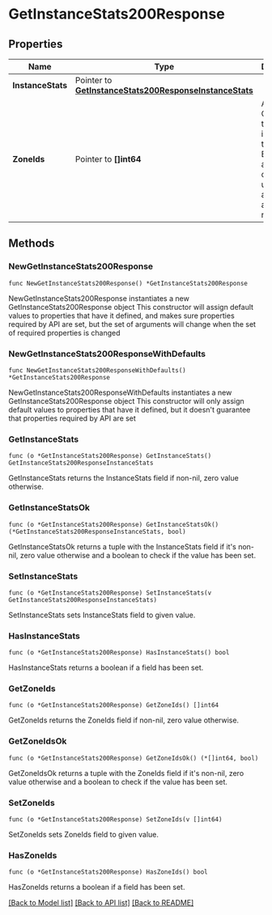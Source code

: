# GetInstanceStats200Response

## Properties

Name | Type | Description | Notes
------------ | ------------- | ------------- | -------------
**InstanceStats** | Pointer to [**GetInstanceStats200ResponseInstanceStats**](GetInstanceStats200ResponseInstanceStats.md) |  | [optional] 
**ZoneIds** | Pointer to **[]int64** | Array of Cloud IDs that are included in the stats. By default all the clouds the user has access to are returned. | [optional] 

## Methods

### NewGetInstanceStats200Response

`func NewGetInstanceStats200Response() *GetInstanceStats200Response`

NewGetInstanceStats200Response instantiates a new GetInstanceStats200Response object
This constructor will assign default values to properties that have it defined,
and makes sure properties required by API are set, but the set of arguments
will change when the set of required properties is changed

### NewGetInstanceStats200ResponseWithDefaults

`func NewGetInstanceStats200ResponseWithDefaults() *GetInstanceStats200Response`

NewGetInstanceStats200ResponseWithDefaults instantiates a new GetInstanceStats200Response object
This constructor will only assign default values to properties that have it defined,
but it doesn't guarantee that properties required by API are set

### GetInstanceStats

`func (o *GetInstanceStats200Response) GetInstanceStats() GetInstanceStats200ResponseInstanceStats`

GetInstanceStats returns the InstanceStats field if non-nil, zero value otherwise.

### GetInstanceStatsOk

`func (o *GetInstanceStats200Response) GetInstanceStatsOk() (*GetInstanceStats200ResponseInstanceStats, bool)`

GetInstanceStatsOk returns a tuple with the InstanceStats field if it's non-nil, zero value otherwise
and a boolean to check if the value has been set.

### SetInstanceStats

`func (o *GetInstanceStats200Response) SetInstanceStats(v GetInstanceStats200ResponseInstanceStats)`

SetInstanceStats sets InstanceStats field to given value.

### HasInstanceStats

`func (o *GetInstanceStats200Response) HasInstanceStats() bool`

HasInstanceStats returns a boolean if a field has been set.

### GetZoneIds

`func (o *GetInstanceStats200Response) GetZoneIds() []int64`

GetZoneIds returns the ZoneIds field if non-nil, zero value otherwise.

### GetZoneIdsOk

`func (o *GetInstanceStats200Response) GetZoneIdsOk() (*[]int64, bool)`

GetZoneIdsOk returns a tuple with the ZoneIds field if it's non-nil, zero value otherwise
and a boolean to check if the value has been set.

### SetZoneIds

`func (o *GetInstanceStats200Response) SetZoneIds(v []int64)`

SetZoneIds sets ZoneIds field to given value.

### HasZoneIds

`func (o *GetInstanceStats200Response) HasZoneIds() bool`

HasZoneIds returns a boolean if a field has been set.


[[Back to Model list]](../README.md#documentation-for-models) [[Back to API list]](../README.md#documentation-for-api-endpoints) [[Back to README]](../README.md)


